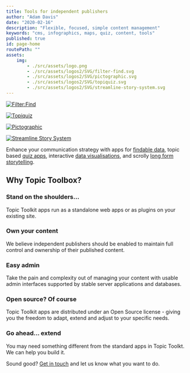 ```yaml
---
title: Tools for independent publishers
author: "Adam Davis"
date: "2020-02-16"
description: "Flexible, focused, simple content management"
keywords: "cms, infographics, maps, quiz, content, tools"
published: true
id: page-home
routePath: ""
assets: 
    img: 
        - ./src/assets/logo.png
        - ./src/assets/logos2/SVG/filter-find.svg
        - ./src/assets/logos2/SVG/pictographic.svg
        - ./src/assets/logos2/SVG/topiquiz.svg
        - ./src/assets/logos2/SVG/streamline-story-system.svg
---
```



<div class="logoboxes">
<div class="logobox">

[![Filter:Find](./img/filter-find.svg)](/filter-find)

</div>

<div class="logobox">

[![Topiquiz](./img/topiquiz.svg)](/topiquiz)

</div>

<div class="logobox">

[![Pictographic](./img/pictographic.svg)](/pictographic)

</div>

<div class="logobox">

[![Streamline Story System](./img/streamline-story-system.svg)](/streamline-story-system)

</div>

</div>



Enhance your communication strategy with apps for [findable data](/filter-find), topic based [quiz apps](/topiquiz), interactive [data visualisations](/pictographic), and  scrolly [long form storytelling](/streamline-story-system).



## Why Topic Toolbox? 

<div class="promoboxes">

<div class="promobox">

### Stand on the shoulders…
Topic Toolkit apps run as a standalone web apps or as plugins on your existing site. 
</div>

<div class="promobox">

### Own your content
We believe independent publishers should be enabled to maintain full control and ownership of their published content.
</div>

<div class="promobox">

### Easy admin
Take the pain and complexity out of managing your content with usable admin interfaces supported by stable server applications and databases. 
</div>

<div class="promobox">

### Open source? Of course
Topic Toolkit apps are distributed under an Open Source license - giving you the freedom to adapt, extend and adjust to your specific needs. 
</div>

<div class="promobox">

### Go ahead… extend
You may need something different from the standard apps in Topic Toolkt. We can help you build it. 
</div>


</div>



Sound good? [Get in touch](#) and let us know what you want to do. 






